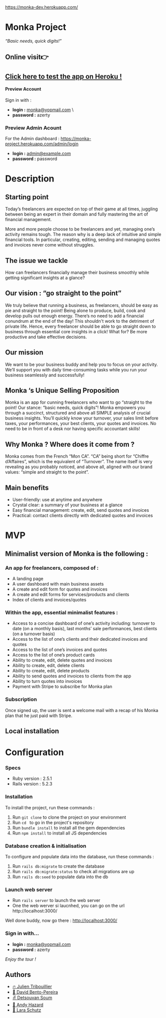 https://monka-dev.herokuapp.com/
# Monka Project

*“Basic needs, quick digits!”*

## Online visit👉

## [Click here to test the app on Heroku !](https://monka-dev.herokuapp.com/)

#### Preview Account

Sign in with :

- **login :** monka@yopmail.com  \
- **password :** azerty

### Preview Admin Acount

For the Admin dashboard : https://monka-project.herokuapp.com/admin/login
- **login :** admin@example.com
- **password :** password

# Description

## Starting point

Today’s freelancers are expected on top of their game at all times, juggling between being an expert in their domain and fully mastering the art of financial management.

More and more people choose to be freelancers and yet, managing one’s activity remains tough. The reason why is a deep lack of intuitive and simple financial tools. In particular, creating, editing, sending and managing quotes and invoices never come without struggles.

## The issue we tackle

How can freelancers financially manage their business smoothly while getting significant insights at a glance?

## Our vision : “go straight to the point”

We truly believe that running a business, as freelancers, should be easy as pie and straight to the point! Being alone to produce, build, cook and develop pulls out enough energy. There’s no need to add a financial conundrum at the end of the day! This shouldn't work to the detriment of private life. Hence, every freelancer should be able to go straight down to business through essential core insights in a click! What for? Be more productive and take effective decisions.

## Our mission

We want to be your business buddy and help you to focus on your activity. We’ll support you with daily time-consuming tasks while you run your business seamlessly and successfully!

## Monka ‘s Unique Selling Proposition

Monka is an app for cunning freelancers who want to go “straight to the point! Our stance: “basic needs, quick digits”! Monka empowers you through a succinct, structured and above all SIMPLE analysis of crucial business insights. You’ll quickly know your turnover, your sales limit before taxes, your performances, your best clients, your quotes and invoices. No need to be in front of a desk nor having specific accountant skills!

## Why Monka ? Where does it come from ?
Monka comes from the French “Mon CA”. “CA” being short for “Chiffre d’Affaires”, which is the equivalent of “Turnover”. The name itself is very revealing as you probably noticed, and above all, aligned with our brand values: “simple and straight to the point”.

## Main benefits

*   User-friendly: use at anytime and anywhere
*   Crystal clear: a summary of your business at a glance
*   Easy financial management: create, edit, send quotes and invoices
*   Practical: contact clients directly with dedicated quotes and invoices

# MVP

## Minimalist version of Monka is the following :

### An app for freelancers, composed of :

*   A landing page
*   A user dashboard with main business assets
*   A create and edit form for quotes and invoices
*   A create and edit forms for services/products and clients
*   Index of clients and invoices/quotes

### Within the app, essential minimalist features :

*   Access to a concise dashboard of one’s activity including: turnover to date (on a monthly basis), last months’ sale performances, best clients (on a turnover basis)
*   Access to the list of one’s clients and their dedicated invoices and quotes
*   Access to the list of one’s invoices and quotes
*   Access to the list of one’s product cards
*   Ability to create, edit, delete quotes and invoices
*   Ability to create, edit, delete clients
*   Ability to create, edit, delete products
*   Ability to send quotes and invoices to clients from the app
*   Ability to turn quotes into invoices
*   Payment with Stripe to subscribe for Monka plan

### Subscription

 Once signed up, the user is sent a welcome mail with a recap of his Monka plan that he just paid with Stripe.

## Local installation

# Configuration

### Specs
 * Ruby version : 2.5.1
 * Rails version : 5.2.3
 
 ### Installation
 
 To install the project, run these commands :
 
 1. Run `git clone` to clone the project on your environment
 2. Run `cd ` to go in the project's repository
 3. Run `bundle install` to install all the gem dependencies
 4. Run `npm install` to install all JS dependencies
 
 ### Database creation & initialisation
 
 To configure and populate data into the database, run these commands :
 
 1. Run `rails db:migrate` to create the database
 2. Run `rails db:migrate:status` to check all migrations are up
 3. Run `rails db:seed` to populate data into the db
 
### Launch web server

* Run `rails server` to launch the web server
* One the web werver si laucnhed, you can go on the url http://localhost:3000/

 Well done buddy, now go there : [http://localhost:3000/](http://localhost:3000/)

### Sign in with...

- **login :** monka@yopmail.com
- **password :** azerty

 *Enjoy the tour !*


## Authors

- [🔥 Julien Tribouillier](https://github.com/Popikadir)
- [🌱 David Bento-Pereira](https://github.com/davidBentoPereira)
- [✌️ Detsouvan Soum](https://github.com/detsou)
- [💪 Andy Hazard](https://github.com/didy400)
- [🐝 Lara Schutz](https://github.com/Laramarey)





